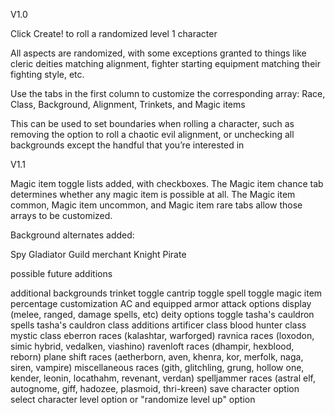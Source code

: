 V1.0

Click Create! to roll a randomized level 1 character

All aspects are randomized, with some exceptions granted to things like cleric deities matching alignment, fighter starting equipment matching their fighting style, etc.

Use the tabs in the first column to customize the corresponding array: Race, Class, Background, Alignment, Trinkets, and Magic items

This can be used to set boundaries when rolling a character, such as removing the option to roll a chaotic evil alignment, or unchecking all backgrounds except the handful that you’re interested in


V1.1

Magic item toggle lists added, with checkboxes. The Magic item chance tab determines whether any magic item is possible at all. The Magic item common, Magic item uncommon, and Magic item rare tabs allow those arrays to be customized.

Background alternates added:

Spy
Gladiator
Guild merchant
Knight
Pirate



possible future additions

additional backgrounds
trinket toggle
cantrip toggle
spell toggle
magic item percentage customization
AC and equipped armor
attack options display (melee, ranged, damage spells, etc)
deity options toggle
tasha's cauldron spells
tasha's cauldron class additions
artificer class
blood hunter class
mystic class
eberron races (kalashtar, warforged)
ravnica races (loxodon, simic hybrid, vedalken, viashino)
ravenloft races (dhampir, hexblood, reborn)
plane shift races (aetherborn, aven, khenra, kor, merfolk, naga, siren, vampire)
miscellaneous races (gith, glitchling, grung, hollow one, kender, leonin, locathahm, revenant, verdan)
spelljammer races (astral elf, autognome, giff, hadozee, plasmoid, thri-kreen)
save character option
select character level option or "randomize level up" option
